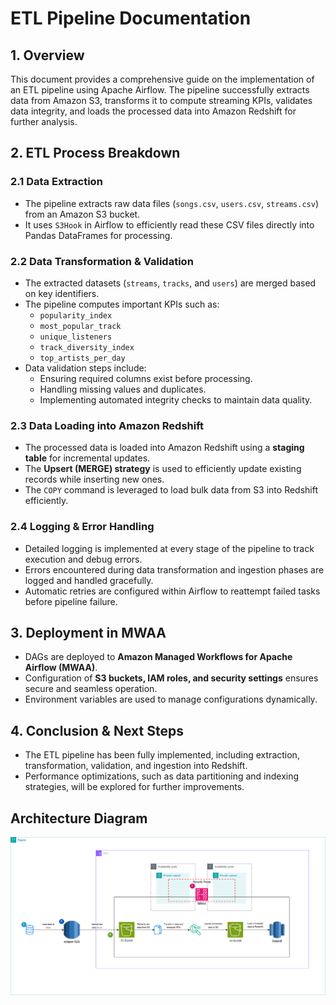 # ETL Pipeline Documentation

## 1. Overview

This document provides a comprehensive guide on the implementation of an ETL pipeline using Apache Airflow. The pipeline successfully extracts data from Amazon S3, transforms it to compute streaming KPIs, validates data integrity, and loads the processed data into Amazon Redshift for further analysis.

## 2. ETL Process Breakdown

### 2.1 Data Extraction

- The pipeline extracts raw data files (`songs.csv`, `users.csv`, `streams.csv`) from an Amazon S3 bucket.
- It uses `S3Hook` in Airflow to efficiently read these CSV files directly into Pandas DataFrames for processing.

### 2.2 Data Transformation & Validation

- The extracted datasets (`streams`, `tracks`, and `users`) are merged based on key identifiers.
- The pipeline computes important KPIs such as:
  - `popularity_index`
  - `most_popular_track`
  - `unique_listeners`
  - `track_diversity_index`
  - `top_artists_per_day`
- Data validation steps include:
  - Ensuring required columns exist before processing.
  - Handling missing values and duplicates.
  - Implementing automated integrity checks to maintain data quality.

### 2.3 Data Loading into Amazon Redshift

- The processed data is loaded into Amazon Redshift using a **staging table** for incremental updates.
- The **Upsert (MERGE) strategy** is used to efficiently update existing records while inserting new ones.
- The `COPY` command is leveraged to load bulk data from S3 into Redshift efficiently.

### 2.4 Logging & Error Handling

- Detailed logging is implemented at every stage of the pipeline to track execution and debug errors.
- Errors encountered during data transformation and ingestion phases are logged and handled gracefully.
- Automatic retries are configured within Airflow to reattempt failed tasks before pipeline failure.

## 3. Deployment in MWAA

- DAGs are deployed to **Amazon Managed Workflows for Apache Airflow (MWAA)**.
- Configuration of **S3 buckets, IAM roles, and security settings** ensures secure and seamless operation.
- Environment variables are used to manage configurations dynamically.

## 4. Conclusion & Next Steps

- The ETL pipeline has been fully implemented, including extraction, transformation, validation, and ingestion into Redshift.
- Performance optimizations, such as data partitioning and indexing strategies, will be explored for further improvements.

## **Architecture Diagram**  
![ETL Architecture](architecture_diagram.png)